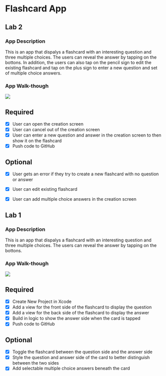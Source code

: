 # Flashcard App


## Lab 2

### App Description
This is an app that dispalys a flashcard with an interesting question and three multiple choices. The users can reveal the answer by tapping on the bottons. In addition, the users can also tap on the pencil sign to edit the existing flashcard and tap on the plus sign to enter a new question and set of multiple choice answers.

### App Walk-though
![](https://i.imgur.com/c69h6uJ.gif)


## Required
- [x] User can open the creation screen
- [x] User can cancel out of the creation screen
- [x] User can enter a new question and answer in the creation screen to then show it on the flashcard
- [x] Push code to GitHub
## Optional
- [x] User gets an error if they try to create a new flashcard with no question or answer
- [x] User can edit existing flashcard
- [x] User can add multiple choice answers in the creation screen






## Lab 1

### App Description
This is an app that dispalys a flashcard with an interesting question and three multiple choices. The users can reveal the answer by tapping on the bottons.

### App Walk-though
![](https://i.imgur.com/MBRbu6t.gif)

## Required
- [x] Create New Project in Xcode
- [x] Add a view for the front side of the flashcard to display the question
- [x] Add a view for the back side of the flashcard to display the answer
- [x] Build in logic to show the answer side when the card is tapped
- [x] Push code to GitHub
## Optional
- [x] Toggle the flashcard between the question side and the answer side
- [x] Style the question and answer side of the card to better distinguish between the two sides
- [x] Add selectable multiple choice answers beneath the card
